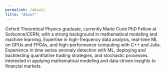 ```yaml
---
permalink: /about/
title: "About"
---
```


Oxford Theoretical Physics graduate, currently Marie Curie PhD Fellow at Sorbonne/CERN, with a strong background in mathematical modeling and machine learning. Expertise in high-frequency data analysis, real-time ML on GPUs and FPGAs, and high-performance computing with C++ and Julia. Experience in time series anomaly detection with ML, deploying and backtesting quantitative trading strategies, and stochastic processes. Interested in applying mathematical modeling and data-driven insights to financial markets.